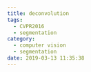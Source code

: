 ```yaml
---
title: deconvolution
tags:
  - CVPR2016
  - segmentation
category:
  - computer vision
  - segmentation
date: 2019-03-13 11:35:38
---
```

